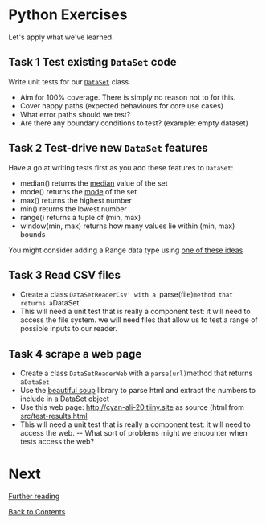 # Python Exercises

Let's apply what we've learned.

## Task 1 Test existing `DataSet` code

Write unit tests for our [`DataSet`](/src/dataset.py) class.

- Aim for 100% coverage. There is simply no reason not to for this.
- Cover happy paths (expected behaviours for core use cases)
- What error paths should we test?
- Are there any boundary conditions to test? (example: empty dataset)

## Task 2 Test-drive new `DataSet` features

Have a go at writing tests first as you add these features to `DataSet`:

- median() returns the [median](https://en.wikipedia.org/wiki/Median) value of the set
- mode() returns the [mode](<https://en.wikipedia.org/wiki/Mode_(statistics)>) of the set
- max() returns the highest number
- min() returns the lowest number
- range() returns a tuple of (min, max)
- window(min, max) returns how many values lie within (min, max) bounds

You might consider adding a Range data type using [one of these ideas](https://realpython.com/python-data-structures/#records-structs-and-data-transfer-objects)

## Task 3 Read CSV files

- Create a class `DataSetReaderCsv' with a `parse(file)`method that returns a`DataSet`
- This will need a unit test that is really a component test: it will need to access the file system. we will need files that allow us to test a range of possible inputs to our reader.

## Task 4 scrape a web page

- Create a class `DataSetReaderWeb` with a `parse(url)`method that returns a`DataSet`
- Use the [beautiful soup](https://pypi.org/project/beautifulsoup4/) library to parse html and extract the numbers to include in a DataSet object
- Use this web page: http://cyan-ali-20.tiiny.site as source (html from [src/test-results.html](src/test-results.html)
- This will need a unit test that is really a component test: it will need to access the web.
  -- What sort of problems might we encounter when tests access the web?

# Next

[Further reading](/further.md)

[Back to Contents](/contents.md)
